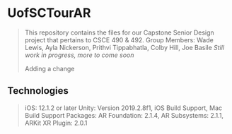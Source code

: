 # UofSCTourAR
>This repository contains the files for our Capstone Senior Design project that pertains to CSCE 490 & 492.
>Group Members: Wade Lewis, Ayla Nickerson, Prithvi Tippabhatla, Colby Hill, Joe Basile
>*Still work in progress, more to come soon*</p>
Adding a change


## Technologies

>iOS: 12.1.2 or later
>Unity: Version 2019.2.8f1, iOS Build Support, Mac Build Support
>Packages: AR Foundation: 2.1.4, AR Subsystems: 2.1.1, ARKit XR Plugin: 2.0.1
